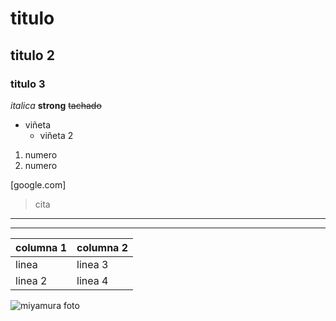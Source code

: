 # titulo
## titulo 2
### titulo 3

*italica*
**strong**
~~tachado~~

* viñeta
    * viñeta 2

1. numero
2. numero

[google.com]

> cita

---
___

|columna 1 | columna 2 |
|----------|-----------|
| linea    | linea 3   |
| linea 2  | linea 4   |

![miyamura foto](miyamura.png "miyamura" )